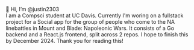 👋 Hi, I’m @justin2303  
I am a Compsci student at UC Davis. Currently I'm woring on a fullstack project for a Social app for the group of people who come to the NA linebattles in Mount and Blade: Napoleonic Wars.
It consists of a Go backend and a React.js frontend, split across 2 repos.
I hope to finish this by December 2024.
Thank you for reading this!

